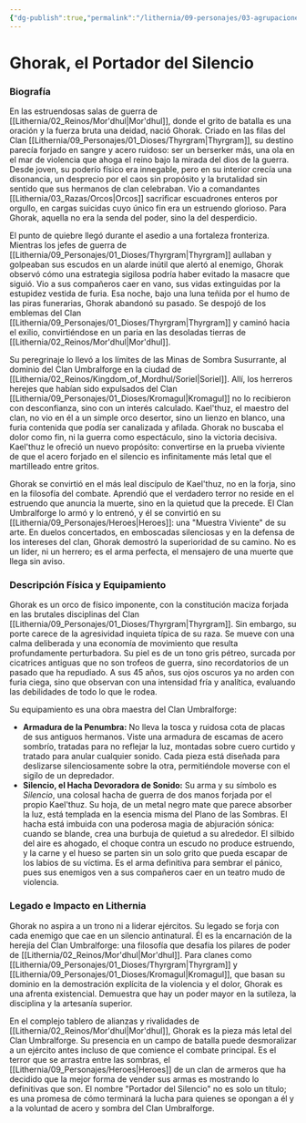 ```yaml
---
{"dg-publish":true,"permalink":"/lithernia/09-personajes/03-agrupaciones/clan-umbralforge/ghorak-el-portador-del-silencio/","tags":["lithernia","personajes","clan","Mor'dhul","Umbralforge"]}
---
```


# Ghorak, el Portador del Silencio

### Biografía

En las estruendosas salas de guerra de [[Lithernia/02_Reinos/Mor'dhul\|Mor'dhul]], donde el grito de batalla es una oración y la fuerza bruta una deidad, nació Ghorak. Criado en las filas del Clan [[Lithernia/09_Personajes/01_Dioses/Thyrgram\|Thyrgram]], su destino parecía forjado en sangre y acero ruidoso: ser un berserker más, una ola en el mar de violencia que ahoga el reino bajo la mirada del dios de la guerra. Desde joven, su poderío físico era innegable, pero en su interior crecía una disonancia, un desprecio por el caos sin propósito y la brutalidad sin sentido que sus hermanos de clan celebraban. Vio a comandantes [[Lithernia/03_Razas/Orcos\|Orcos]] sacrificar escuadrones enteros por orgullo, en cargas suicidas cuyo único fin era un estruendo glorioso. Para Ghorak, aquella no era la senda del poder, sino la del desperdicio.

El punto de quiebre llegó durante el asedio a una fortaleza fronteriza. Mientras los jefes de guerra de [[Lithernia/09_Personajes/01_Dioses/Thyrgram\|Thyrgram]] aullaban y golpeaban sus escudos en un alarde inútil que alertó al enemigo, Ghorak observó cómo una estrategia sigilosa podría haber evitado la masacre que siguió. Vio a sus compañeros caer en vano, sus vidas extinguidas por la estupidez vestida de furia. Esa noche, bajo una luna teñida por el humo de las piras funerarias, Ghorak abandonó su pasado. Se despojó de los emblemas del Clan [[Lithernia/09_Personajes/01_Dioses/Thyrgram\|Thyrgram]] y caminó hacia el exilio, convirtiéndose en un paria en las desoladas tierras de [[Lithernia/02_Reinos/Mor'dhul\|Mor'dhul]].

Su peregrinaje lo llevó a los límites de las Minas de Sombra Susurrante, al dominio del Clan Umbralforge en la ciudad de [[Lithernia/02_Reinos/Kingdom_of_Mordhul/Soriel\|Soriel]]. Allí, los herreros herejes que habían sido expulsados del Clan [[Lithernia/09_Personajes/01_Dioses/Kromagul\|Kromagul]] no lo recibieron con desconfianza, sino con un interés calculado. Kael'thuz, el maestro del clan, no vio en él a un simple orco desertor, sino un lienzo en blanco, una furia contenida que podía ser canalizada y afilada. Ghorak no buscaba el dolor como fin, ni la guerra como espectáculo, sino la victoria decisiva. Kael'thuz le ofreció un nuevo propósito: convertirse en la prueba viviente de que el acero forjado en el silencio es infinitamente más letal que el martilleado entre gritos.

Ghorak se convirtió en el más leal discípulo de Kael'thuz, no en la forja, sino en la filosofía del combate. Aprendió que el verdadero terror no reside en el estruendo que anuncia la muerte, sino en la quietud que la precede. El Clan Umbralforge lo armó y lo entrenó, y él se convirtió en su [[Lithernia/09_Personajes/Heroes\|Heroes]]: una "Muestra Viviente" de su arte. En duelos concertados, en emboscadas silenciosas y en la defensa de los intereses del clan, Ghorak demostró la superioridad de su camino. No es un líder, ni un herrero; es el arma perfecta, el mensajero de una muerte que llega sin aviso.

### Descripción Física y Equipamiento

Ghorak es un orco de físico imponente, con la constitución maciza forjada en las brutales disciplinas del Clan [[Lithernia/09_Personajes/01_Dioses/Thyrgram\|Thyrgram]]. Sin embargo, su porte carece de la agresividad inquieta típica de su raza. Se mueve con una calma deliberada y una economía de movimiento que resulta profundamente perturbadora. Su piel es de un tono gris pétreo, surcada por cicatrices antiguas que no son trofeos de guerra, sino recordatorios de un pasado que ha repudiado. A sus 45 años, sus ojos oscuros ya no arden con furia ciega, sino que observan con una intensidad fría y analítica, evaluando las debilidades de todo lo que le rodea.

Su equipamiento es una obra maestra del Clan Umbralforge:
*   **Armadura de la Penumbra:** No lleva la tosca y ruidosa cota de placas de sus antiguos hermanos. Viste una armadura de escamas de acero sombrío, tratadas para no reflejar la luz, montadas sobre cuero curtido y tratado para anular cualquier sonido. Cada pieza está diseñada para deslizarse silenciosamente sobre la otra, permitiéndole moverse con el sigilo de un depredador.
*   **Silencio, el Hacha Devoradora de Sonido:** Su arma y su símbolo es *Silencio*, una colosal hacha de guerra de dos manos forjada por el propio Kael'thuz. Su hoja, de un metal negro mate que parece absorber la luz, está templada en la esencia misma del Plano de las Sombras. El hacha está imbuida con una poderosa magia de abjuración sónica: cuando se blande, crea una burbuja de quietud a su alrededor. El silbido del aire es ahogado, el choque contra un escudo no produce estruendo, y la carne y el hueso se parten sin un solo grito que pueda escapar de los labios de su víctima. Es el arma definitiva para sembrar el pánico, pues sus enemigos ven a sus compañeros caer en un teatro mudo de violencia.

### Legado e Impacto en Lithernia

Ghorak no aspira a un trono ni a liderar ejércitos. Su legado se forja con cada enemigo que cae en un silencio antinatural. Él es la encarnación de la herejía del Clan Umbralforge: una filosofía que desafía los pilares de poder de [[Lithernia/02_Reinos/Mor'dhul\|Mor'dhul]]. Para clanes como [[Lithernia/09_Personajes/01_Dioses/Thyrgram\|Thyrgram]] y [[Lithernia/09_Personajes/01_Dioses/Kromagul\|Kromagul]], que basan su dominio en la demostración explícita de la violencia y el dolor, Ghorak es una afrenta existencial. Demuestra que hay un poder mayor en la sutileza, la disciplina y la artesanía superior.

En el complejo tablero de alianzas y rivalidades de [[Lithernia/02_Reinos/Mor'dhul\|Mor'dhul]], Ghorak es la pieza más letal del Clan Umbralforge. Su presencia en un campo de batalla puede desmoralizar a un ejército antes incluso de que comience el combate principal. Es el terror que se arrastra entre las sombras, el [[Lithernia/09_Personajes/Heroes\|Heroes]] de un clan de armeros que ha decidido que la mejor forma de vender sus armas es mostrando lo definitivas que son. El nombre "Portador del Silencio" no es solo un título; es una promesa de cómo terminará la lucha para quienes se opongan a él y a la voluntad de acero y sombra del Clan Umbralforge.
